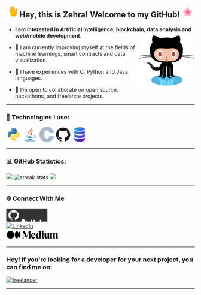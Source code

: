 <h2 align="left"> <img src="https://github.com/zehragulbuyukarslan/icon_collection/blob/main/gifs/hand-waving.gif" alt="handwave" width="30" height="30"/> Hey, this is Zehra! Welcome to my GitHub!  <img src="https://github.com/zehragulbuyukarslan/icon_collection/blob/main/gifs/pink-sakura.gif" width="30" height="30"/> </h2>

- **I am interested in Artificial Intelligence, blockchain, data analysis and web/mobile development.** <img align="right" src="https://github.com/zehragulbuyukarslan/icon_collection/blob/main/gifs/octacat-github.gif" alt="github" width="150" height="150"/>

- 🔭 I am currently improving myself at the fields of machine learnings, smart contracts and data visualization. 

- 💬 I have experiences with C, Python and Java languages.
  
- 👯 I’m open to collaborate on open source, hackathons, and freelance projects.

---

### 🚀 Technologies I use:

<p align="left">
  
  <img src="https://raw.githubusercontent.com/devicons/devicon/master/icons/python/python-original.svg" alt="python" width="40" height="40"/>
  <img src="https://raw.githubusercontent.com/devicons/devicon/master/icons/java/java-original.svg" alt="java" width="40" height="40"/>
  <img src="https://raw.githubusercontent.com/devicons/devicon/master/icons/c/c-original.svg" alt="c" width="40" height="40"/>
  <img src="https://raw.githubusercontent.com/devicons/devicon/master/icons/github/github-original.svg" alt="github" width="40" height="40"/>
  <img src="https://github.com/zehragulbuyukarslan/icon_collection/blob/main/png/database.png" alt=sql width="40" height="40">  
</p>

---

### 📊 GitHub Statistics:

<p align="left">
  <img src="https://github-readme-stats.vercel.app/api?username=zehragulbuyukarslan&show_icons=true&theme=radical"/>
  <img src="https://github-readme-streak-stats.herokuapp.com/?user=zehragulbuyukarslan&theme=radical" alt="streak stats"/>
  <img src="https://github-readme-stats.vercel.app/api/top-langs/?username=zehragulbuyukarslan&layout=compact&theme=radical"/>
</p>

---

### 🌐 Connect With Me
<p align="left">
    <a
      href="https://github.com/zehragulbuyukarslan/">
      <img src="https://github.com/zehragulbuyukarslan/icon_collection/blob/main/svg/github.svg" alt="GitHub" width="110" height="35"/>
    <a/>
      <br/>
    <a
      href="https://www.linkedin.com/in/zehragulbuyukarslan/">
      <img src="https://cdn.jsdelivr.net/npm/simple-icons@v3/icons/linkedin.svg" alt="LinkedIn" width="40"/>
    <a/>
    <br/>
    <a
      href="https://zehragulbuyukarslan.medium.com/">
      <img src="https://github.com/zehragulbuyukarslan/icon_collection/blob/main/gifs/medium1.gif" alt="Medium" width="140" height="30"/>
    <a/>
    
</p>

---

### Hey! If you're looking for a developer for your next project, you can find me on:

<a
      href="https://www.freelancer.com/u/zehragulb">
      <img src="https://img.shields.io/badge/Freelancer-29B2FE?style=for-the-badge&logo=freelancer&logoColor=white" alt="freelancer"/>
    <a/>

---
